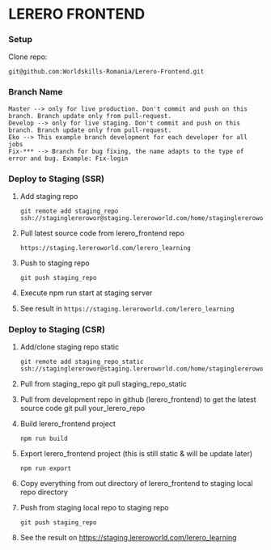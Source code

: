 # LERERO FRONTEND

### Setup
Clone repo:

```
git@github.com:Worldskills-Romania/Lerero-Frontend.git
```

### Branch Name
```
Master --> only for live production. Don't commit and push on this branch. Branch update only from pull-request.
Develop --> only for live staging. Don't commit and push on this branch. Branch update only from pull-request.
Eko --> This example branch development for each developer for all jobs
Fix-*** --> Branch for bug fixing, the name adapts to the type of error and bug. Example: Fix-login
```


### Deploy to Staging (SSR)
1. Add staging repo

    ```
    git remote add staging_repo ssh://staginglererowor@staging.lereroworld.com/home/staginglererowor/public_html
    ```

2. Pull latest source code from lerero_frontend repo

    ```https://staging.lereroworld.com/lerero_learning```

3. Push to staging repo

    ``` git push staging_repo ```

4. Execute npm run start at staging server

5. See result in
    ```https://staging.lereroworld.com/lerero_learning```


### Deploy to Staging (CSR)
1. Add/clone staging repo static

    ```
    git remote add staging_repo_static ssh://staginglererowor@staging.lereroworld.com/home/staginglererowor/public_html/lerero_learning
    ```
    
2. Pull from staging_repo git pull staging_repo_static

3. Pull from development repo in github (lerero_frontend) to get the latest source code git pull your_lerero_repo

4. Build lerero_frontend project 

    ```npm run build```

5. Export lerero_frontend project (this is still static & will be update later) 

    ```npm run export```

6. Copy everything from out directory of lerero_frontend to staging local repo directory

7. Push from staging local repo to staging repo 

    ```git push staging_repo```

8. See the result on https://staging.lereroworld.com/lerero_learning

